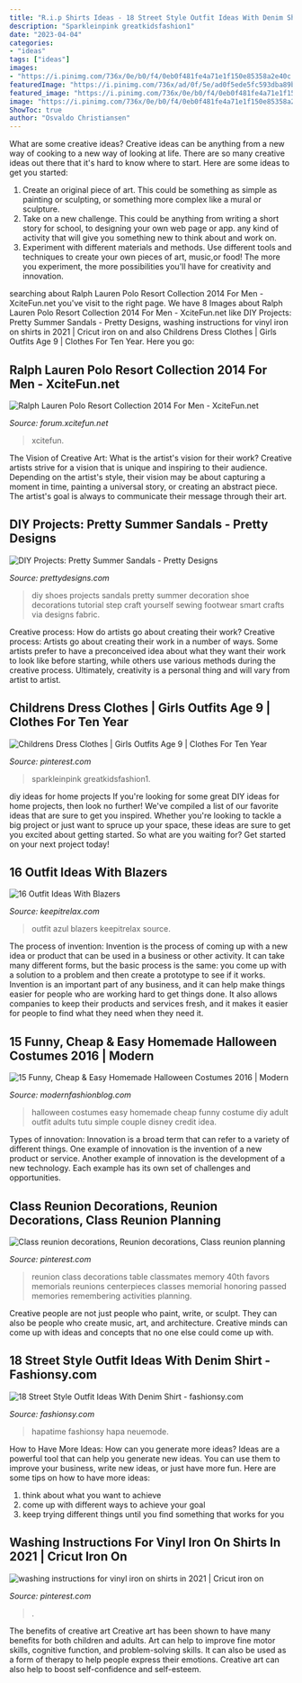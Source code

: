 ```yaml
---
title: "R.i.p Shirts Ideas - 18 Street Style Outfit Ideas With Denim Shirt"
description: "Sparkleinpink greatkidsfashion1"
date: "2023-04-04"
categories:
- "ideas"
tags: ["ideas"]
images:
- "https://i.pinimg.com/736x/0e/b0/f4/0eb0f481fe4a71e1f150e85358a2e40c.jpg"
featuredImage: "https://i.pinimg.com/736x/ad/0f/5e/ad0f5ede5fc593dba89bf5d2d9ffc7e4.jpg"
featured_image: "https://i.pinimg.com/736x/0e/b0/f4/0eb0f481fe4a71e1f150e85358a2e40c.jpg"
image: "https://i.pinimg.com/736x/0e/b0/f4/0eb0f481fe4a71e1f150e85358a2e40c.jpg"
ShowToc: true
author: "Osvaldo Christiansen"
---
```



What are some creative ideas?
Creative ideas can be anything from a new way of cooking to a new way of looking at life. There are so many creative ideas out there that it's hard to know where to start. Here are some ideas to get you started: 
1. Create an original piece of art. This could be something as simple as painting or sculpting, or something more complex like a mural or sculpture. 
2. Take on a new challenge. This could be anything from writing a short story for school, to designing your own web page or app. any kind of activity that will give you something new to think about and work on. 
3. Experiment with different materials and methods. Use different tools and techniques to create your own pieces of art, music,or food! The more you experiment, the more possibilities you'll have for creativity and innovation.

	

		
searching about Ralph Lauren Polo Resort Collection 2014 For Men - XciteFun.net you've visit to the right page. We have 8 Images about Ralph Lauren Polo Resort Collection 2014 For Men - XciteFun.net like DIY Projects: Pretty Summer Sandals - Pretty Designs, washing instructions for vinyl iron on shirts in 2021 | Cricut iron on and also Childrens Dress Clothes | Girls Outfits Age 9 | Clothes For Ten Year. Here you go:
		
    
## Ralph Lauren Polo Resort Collection 2014 For Men - XciteFun.net

<img loading=lazy src="https://img.xcitefun.net/users/2013/11/345689,xcitefun-ralph-lauren-polo-resort-5.jpg" onerror="this.onerror=null;this.src='https://tse3.mm.bing.net/th?id=OIP.ty5ZCQ-7PL8OFdA0FhdY3wHaLN&amp;pid=15.1';" alt="Ralph Lauren Polo Resort Collection 2014 For Men - XciteFun.net">

_Source: forum.xcitefun.net_

>xcitefun. 

	

The Vision of Creative Art: What is the artist's vision for their work?
Creative artists strive for a vision that is unique and inspiring to their audience. Depending on the artist's style, their vision may be about capturing a moment in time, painting a universal story, or creating an abstract piece. The artist's goal is always to communicate their message through their art.

    
## DIY Projects: Pretty Summer Sandals - Pretty Designs

<img loading=lazy src="http://www.prettydesigns.com/wp-content/uploads/2014/08/DIY-Shoes.jpg" onerror="this.onerror=null;this.src='https://tse3.mm.bing.net/th?id=OIP.OONHGZRuDv2J363PAnxzPQHaPs&amp;pid=15.1';" alt="DIY Projects: Pretty Summer Sandals - Pretty Designs">

_Source: prettydesigns.com_

>diy shoes projects sandals pretty summer decoration shoe decorations tutorial step craft yourself sewing footwear smart crafts via designs fabric. 

	

Creative process: How do artists go about creating their work?
Creative process: Artists go about creating their work in a number of ways. Some artists prefer to have a preconceived idea about what they want their work to look like before starting, while others use various methods during the creative process. Ultimately, creativity is a personal thing and will vary from artist to artist.

    
## Childrens Dress Clothes | Girls Outfits Age 9 | Clothes For Ten Year

<img loading=lazy src="https://i.pinimg.com/736x/0e/b0/f4/0eb0f481fe4a71e1f150e85358a2e40c.jpg" onerror="this.onerror=null;this.src='https://tse4.mm.bing.net/th?id=OIP.FauN_Gdk8gQ9n8I0RFAIXgHaLH&amp;pid=15.1';" alt="Childrens Dress Clothes | Girls Outfits Age 9 | Clothes For Ten Year">

_Source: pinterest.com_

>sparkleinpink greatkidsfashion1. 

	

diy ideas for home projects
If you're looking for some great DIY ideas for home projects, then look no further! We've compiled a list of our favorite ideas that are sure to get you inspired.
Whether you're looking to tackle a big project or just want to spruce up your space, these ideas are sure to get you excited about getting started. So what are you waiting for? Get started on your next project today!

    
## 16 Outfit Ideas With Blazers

<img loading=lazy src="https://keepitrelax.com/wp-content/uploads/2014/01/lefties-azul-oscuro-gas-blazerslook-main-single.jpg" onerror="this.onerror=null;this.src='https://tse1.mm.bing.net/th?id=OIP.EwXCu7R0l2xjNJ8YwCq2qwHaK3&amp;pid=15.1';" alt="16 Outfit Ideas With Blazers">

_Source: keepitrelax.com_

>outfit azul blazers keepitrelax source. 

	

The process of invention:
Invention is the process of coming up with a new idea or product that can be used in a business or other activity. It can take many different forms, but the basic process is the same: you come up with a solution to a problem and then create a prototype to see if it works.
Invention is an important part of any business, and it can help make things easier for people who are working hard to get things done. It also allows companies to keep their products and services fresh, and it makes it easier for people to find what they need when they need it.

    
## 15 Funny, Cheap &amp; Easy Homemade Halloween Costumes 2016 | Modern

<img loading=lazy src="http://modernfashionblog.com/wp-content/uploads/2016/08/15-Funny-Cheap-Easy-Homemade-Halloween-Costumes-2016-7.jpg" onerror="this.onerror=null;this.src='https://tse1.mm.bing.net/th?id=OIP._z8CbA1oGWILw6lcIYuCuwCYEs&amp;pid=15.1';" alt="15 Funny, Cheap &amp; Easy Homemade Halloween Costumes 2016 | Modern">

_Source: modernfashionblog.com_

>halloween costumes easy homemade cheap funny costume diy adult outfit adults tutu simple couple disney credit idea. 

	

Types of innovation:
Innovation is a broad term that can refer to a variety of different things. One example of innovation is the invention of a new product or service. Another example of innovation is the development of a new technology. Each example has its own set of challenges and opportunities.

    
## Class Reunion Decorations, Reunion Decorations, Class Reunion Planning

<img loading=lazy src="https://i.pinimg.com/736x/d2/8c/e6/d28ce6c8d915baa155fc4086b149ef2f.jpg" onerror="this.onerror=null;this.src='https://tse1.mm.bing.net/th?id=OIP.TBQ243_BALaI2AIhc5LWlwHaJ3&amp;pid=15.1';" alt="Class reunion decorations, Reunion decorations, Class reunion planning">

_Source: pinterest.com_

>reunion class decorations table classmates memory 40th favors memorials reunions centerpieces classes memorial honoring passed memories remembering activities planning. 

	

Creative people are not just people who paint, write, or sculpt. They can also be people who create music, art, and architecture. Creative minds can come up with ideas and concepts that no one else could come up with.

    
## 18 Street Style Outfit Ideas With Denim Shirt - Fashionsy.com

<img loading=lazy src="https://fashionsy.com/wp-content/uploads/2014/03/chambrayandwhite.jpg" onerror="this.onerror=null;this.src='https://tse3.mm.bing.net/th?id=OIP.Kjs65FZ1bmfb20iWlHA1FgHaLE&amp;pid=15.1';" alt="18 Street Style Outfit Ideas With Denim Shirt - fashionsy.com">

_Source: fashionsy.com_

>hapatime fashionsy hapa neuemode. 

	

How to Have More Ideas: How can you generate more ideas?
Ideas are a powerful tool that can help you generate new ideas. You can use them to improve your business, write new ideas, or just have more fun. Here are some tips on how to have more ideas: 
1. think about what you want to achieve 
2. come up with different ways to achieve your goal 
3. keep trying different things until you find something that works for you 

    
## Washing Instructions For Vinyl Iron On Shirts In 2021 | Cricut Iron On

<img loading=lazy src="https://i.pinimg.com/736x/ad/0f/5e/ad0f5ede5fc593dba89bf5d2d9ffc7e4.jpg" onerror="this.onerror=null;this.src='https://tse2.mm.bing.net/th?id=OIP.q2rKMCJNDZu6hj4I7mArBgHaNK&amp;pid=15.1';" alt="washing instructions for vinyl iron on shirts in 2021 | Cricut iron on">

_Source: pinterest.com_

>. 

	

The benefits of creative art
Creative art has been shown to have many benefits for both children and adults. Art can help to improve fine motor skills, cognitive function, and problem-solving skills. It can also be used as a form of therapy to help people express their emotions. Creative art can also help to boost self-confidence and self-esteem.

